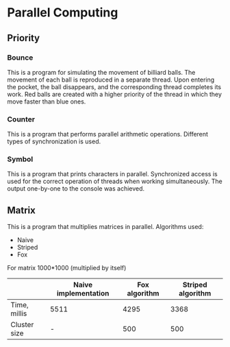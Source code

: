 # Parallel Computing
## Priority
### Bounce
This is a program for simulating the movement of billiard balls. The movement of each ball is reproduced in a separate thread. Upon entering the pocket, the ball disappears, and the corresponding thread completes its work. Red balls are created with a higher priority of the thread in which they move faster than blue ones. 
### Counter
This is a program that performs parallel arithmetic operations. Different types of synchronization is used.
### Symbol
This is a program that prints characters in parallel. Synchronized access is used for the correct operation of threads when working simultaneously. The output one-by-one to the console was achieved.
## Matrix
This is a program that multiplies matrices in parallel. Algorithms used:
- Naive
- Striped
- Fox

For matrix 1000*1000 (multiplied by itself)

|              | Naive implementation | Fox algorithm | Striped algorithm |
|--------------|----------------------|---------------|-------------------|
| Time, millis | 5511                 | 4295          | 3368              |
| Cluster size | -                    | 500           | 500               |
